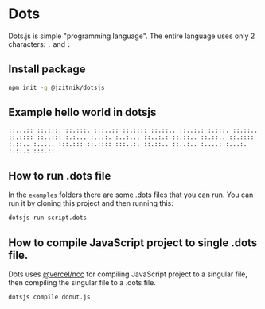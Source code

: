 # Dots

Dots.js is simple "programming language". The entire language uses only 2 characters: `.` and `:`

## Install package

```bash
npm init -g @jzitnik/dotsjs
```

## Example hello world in dotsjs

```
::...:: ::.:::: ::.:::. :::..:: ::.:::: ::.::.. ::..:.: :.:::. ::.::.. ::.:::: ::..::: :.:... :...:. :..:... ::..:.: ::.::.. ::.::.. ::.:::: :.::.. :..... :::.::: ::.:::: :::..:. ::.::.. ::..:.. :....: :...:. :.:..: :::.::
```

## How to run .dots file

In the `examples` folders there are some .dots files that you can run. You can run it by cloning this project and then running this:

```bash
dotsjs run script.dots
```

## How to compile JavaScript project to single .dots file.

Dots uses [@vercel/ncc](https://github.com/vercel/ncc) for compiling JavaScript project to a singular file, then compiling the singular file to a .dots file.

```bash
dotsjs compile donut.js
```
